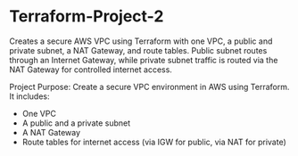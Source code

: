 # Terraform-Project-2
Creates a secure AWS VPC using Terraform with one VPC, a public and private subnet, a NAT Gateway, and route tables. Public subnet routes through an Internet Gateway, while private subnet traffic is routed via the NAT Gateway for controlled internet access.

Project Purpose:
Create a secure VPC environment in AWS using Terraform. It includes:
- One VPC
- A public and a private subnet
- A NAT Gateway
- Route tables for internet access (via IGW for public, via NAT for private)


